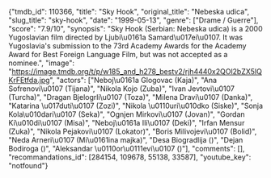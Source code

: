 {"tmdb_id": 110366, "title": "Sky Hook", "original_title": "Nebeska udica", "slug_title": "sky-hook", "date": "1999-05-13", "genre": ["Drame / Guerre"], "score": "7.9/10", "synopsis": "Sky Hook (Serbian: Nebeska udica) is a 2000 Yugoslavian film directed by Ljubi\u0161a Samard\u017ei\u0107. It was Yugoslavia's submission to the 73rd Academy Awards for the Academy Award for Best Foreign Language Film, but was not accepted as a nominee.", "image": "https://image.tmdb.org/t/p/w185_and_h278_bestv2/rjh4440x2QOl2bZX5lQKrFEtfda.jpg", "actors": ["Neboj\u0161a Glogovac (Kaja)", "Ana Sofrenovi\u0107 (Tijana)", "Nikola Kojo (Zuba)", "Ivan Jevtovi\u0107 (Turcha)", "Dragan Bjelogrli\u0107 (Toza)", "Milena Dravi\u0107 (Danka)", "Katarina \u017duti\u0107 (Zozi)", "Nikola \u0110uri\u010dko (Siske)", "Sonja Kola\u010dari\u0107 (Seka)", "Ognjen Mirkovi\u0107 (Jovan)", "Gordan Ki\u010di\u0107 (Misa)", "Neboj\u0161a Ili\u0107 (Deki)", "Irfan Mensur (Zuka)", "Nikola Pejakovi\u0107 (Lokator)", "Boris Milivojevi\u0107 (Bolid)", "Neda Arneri\u0107 (Mi\u0161ina majka)", "Desa Biogradlija ()", "Dejan Bodiroga ()", "Aleksandar \u0110or\u0111evi\u0107 ()"], "comments": [], "recommandations_id": [284154, 109678, 55138, 33587], "youtube_key": "notfound"}
